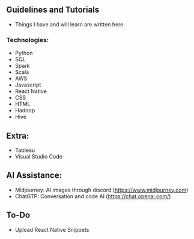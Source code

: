 ## Guidelines and Tutorials
- Things I have and will learn are written here.

### Technologies:
- Python
- SQL
- Spark
- Scala
- AWS 
- Javascript
- React Native
- CSS
- HTML
- Hadoop
- Hive

## Extra:
- Tableau
- Visual Studio Code

## AI Assistance:
- Midjourney: AI images through discord (https://www.midjourney.com)
- ChatGTP: Conversation and code AI (https://chat.openai.com/)

## To-Do
- Upload React Native Snippets
